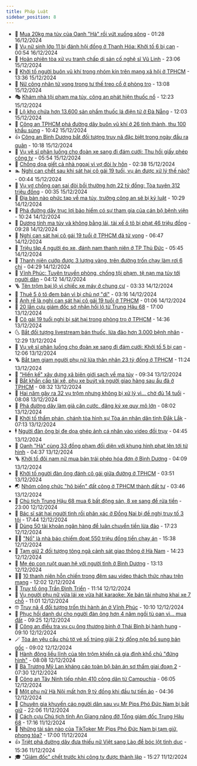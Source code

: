 ```yaml
---
title: Pháp Luật
sidebar_position: 8
---
```


<!-- dantri-phap-luat:START -->
- 🌊 [Mua 20kg ma túy của Oanh &quot;Hà&quot; rồi vứt xuống sông](https://dantri.com.vn/phap-luat/mua-20kg-ma-tuy-cua-oanh-ha-roi-vut-xuong-song-20241215211054660.htm) - 01:28 16/12/2024
- 🐲 [Vụ nữ sinh lớp 11 bị đánh hội đồng ở Thanh Hóa: Khởi tố 6 bị can](https://dantri.com.vn/phap-luat/vu-nu-sinh-lop-11-bi-danh-hoi-dong-o-thanh-hoa-khoi-to-6-bi-can-20241216070048018.htm) - 00:54 16/12/2024
- 🌁 [Hoãn phiên tòa xử vụ tranh chấp di sản cố nghệ sĩ Vũ Linh](https://dantri.com.vn/phap-luat/hoan-phien-toa-xu-vu-tranh-chap-di-san-co-nghe-si-vu-linh-20241212204833483.htm) - 23:06 15/12/2024
- 🎃 [Khởi tố người buôn vũ khí trong nhóm kín trên mạng xã hội ở TPHCM](https://dantri.com.vn/phap-luat/khoi-to-nguoi-buon-vu-khi-trong-nhom-kin-tren-mang-xa-hoi-o-tphcm-20241215192343605.htm) - 13:36 15/12/2024
- 🦅 [Nữ công nhân tử vong trong tư thế treo cổ ở phòng trọ](https://dantri.com.vn/phap-luat/nu-cong-nhan-tu-vong-trong-tu-the-treo-co-o-phong-tro-20241215193315255.htm) - 13:08 15/12/2024
- 🎭 [Khám nhà tội phạm ma túy, công an phát hiện thuốc nổ](https://dantri.com.vn/phap-luat/kham-nha-toi-pham-ma-tuy-cong-an-phat-hien-thuoc-no-20241215191946932.htm) - 12:23 15/12/2024
- 🤗 [Lộ kho chứa hơn 13.600 sản phẩm thuốc lá điện tử ở Đà Nẵng](https://dantri.com.vn/phap-luat/lo-kho-chua-hon-13600-san-pham-thuoc-la-dien-tu-o-da-nang-20241215184315679.htm) - 12:03 15/12/2024
- 🚀 [Công an TPHCM phá đường dây buôn vũ khí ở 26 tỉnh thành, thu 100 khẩu súng](https://dantri.com.vn/phap-luat/cong-an-tphcm-pha-duong-day-buon-vu-khi-o-26-tinh-thanh-thu-100-khau-sung-20241215172301679.htm) - 10:42 15/12/2024
- 👍 [Công an Bình Dương bắt đối tượng truy nã đặc biệt trong ngày đầu ra quân](https://dantri.com.vn/phap-luat/cong-an-binh-duong-bat-doi-tuong-truy-na-dac-biet-trong-ngay-dau-ra-quan-20241215162209554.htm) - 10:18 15/12/2024
- 🧐 [Vụ vệ sĩ phân luồng cho đoàn xe sang đi đám cưới: Thu hồi giấy phép công ty](https://dantri.com.vn/phap-luat/vu-ve-si-phan-luong-cho-doan-xe-sang-di-dam-cuoi-thu-hoi-giay-phep-cong-ty-20241215120429407.htm) - 05:54 15/12/2024
- 🫶 [Chồng dọa giết cả nhà ngoại vì vợ đòi ly hôn](https://dantri.com.vn/phap-luat/chong-doa-giet-ca-nha-ngoai-vi-vo-doi-ly-hon-20241215090807823.htm) - 02:38 15/12/2024
- 🏊 [Nghi can chết sau khi sát hại cô gái 19 tuổi, vụ án được xử lý thế nào?](https://dantri.com.vn/phap-luat/nghi-can-chet-sau-khi-sat-hai-co-gai-19-tuoi-vu-an-duoc-xu-ly-the-nao-20241214235655702.htm) - 00:44 15/12/2024
- 🌋 [Vụ vợ chồng oan sai đòi bồi thường hơn 22 tỷ đồng: Tòa tuyên 312 triệu đồng](https://dantri.com.vn/phap-luat/vu-vo-chong-oan-sai-doi-boi-thuong-hon-22-ty-dong-toa-tuyen-312-trieu-dong-20241214141127267.htm) - 00:35 15/12/2024
- 👹 [Địa bàn nào phức tạp về ma túy, trưởng công an sẽ bị kỷ luật](https://dantri.com.vn/phap-luat/dia-ban-nao-phuc-tap-ve-ma-tuy-truong-cong-an-se-bi-ky-luat-20241214165557681.htm) - 10:29 14/12/2024
- 🫣 [Phá đường dây trục lợi bảo hiểm có sự tham gia của cán bộ bệnh viện](https://dantri.com.vn/phap-luat/pha-duong-day-truc-loi-bao-hiem-co-su-tham-gia-cua-can-bo-benh-vien-20241214170400932.htm) - 10:24 14/12/2024
- 🎃 [Dương tính ma túy và không bằng lái, tài xế ô tô bị phạt 46 triệu đồng](https://dantri.com.vn/phap-luat/duong-tinh-ma-tuy-va-khong-bang-lai-tai-xe-o-to-bi-phat-46-trieu-dong-20241214124049390.htm) - 09:28 14/12/2024
- 🌝 [Nghi can sát hại cô gái 19 tuổi ở TPHCM đã tử vong](https://dantri.com.vn/phap-luat/nghi-can-sat-hai-co-gai-19-tuoi-o-tphcm-da-tu-vong-20241214112919303.htm) - 06:47 14/12/2024
- 🚀 [Triệu tập 4 người ép xe, đánh nam thanh niên ở TP Thủ Đức](https://dantri.com.vn/phap-luat/trieu-tap-4-nguoi-ep-xe-danh-nam-thanh-nien-o-tp-thu-duc-20241214122040262.htm) - 05:45 14/12/2024
- 🥷 [Thanh niên cướp được 3 lượng vàng, trên đường trốn chạy làm rơi 6 chỉ](https://dantri.com.vn/phap-luat/thanh-nien-cuop-duoc-3-luong-vang-tren-duong-tron-chay-lam-roi-6-chi-20241214101848399.htm) - 04:29 14/12/2024
- 👺 [Vĩnh Phúc: Tuyên truyền phòng, chống tội phạm, tệ nạn ma túy tới người dân](https://dantri.com.vn/phap-luat/vinh-phuc-tuyen-truyen-phong-chong-toi-pham-te-nan-ma-tuy-toi-nguoi-dan-20241214104146816.htm) - 04:12 14/12/2024
- 🪜 [Tên trộm bại lộ vì chiếc xe máy ở chung cư](https://dantri.com.vn/phap-luat/ten-trom-bai-lo-vi-chiec-xe-may-o-chung-cu-20241214093000511.htm) - 03:33 14/12/2024
- 🦄 [Thuê 5 ô tô đem bán vì bị chủ nợ &quot;dí&quot;](https://dantri.com.vn/phap-luat/thue-5-o-to-dem-ban-vi-bi-chu-no-di-20241214092956998.htm) - 03:16 14/12/2024
- 🦍 [Anh rể là nghi can sát hại cô gái 19 tuổi ở TPHCM](https://dantri.com.vn/phap-luat/anh-re-la-nghi-can-sat-hai-co-gai-19-tuoi-o-tphcm-20241214071327310.htm) - 01:06 14/12/2024
- 🌁 [20 lần cựu giám đốc sở nhận hối lộ từ Trung Hậu 68](https://dantri.com.vn/phap-luat/20-lan-cuu-giam-doc-so-nhan-hoi-lo-tu-trung-hau-68-20241213204925964.htm) - 17:00 13/12/2024
- 💯 [Cô gái 19 tuổi nghi bị sát hại trong phòng trọ ở TPHCM](https://dantri.com.vn/phap-luat/co-gai-19-tuoi-nghi-bi-sat-hai-trong-phong-tro-o-tphcm-20241213212130447.htm) - 14:36 13/12/2024
- 🌜 [Bắt đối tượng livestream bán thuốc, lừa đảo hơn 3.000 bệnh nhân](https://dantri.com.vn/phap-luat/bat-doi-tuong-livestream-ban-thuoc-lua-dao-hon-3000-benh-nhan-20241213190745461.htm) - 12:29 13/12/2024
- 👹 [Vụ vệ sĩ phân luồng cho đoàn xe sang đi đám cưới: Khởi tố 5 bị can](https://dantri.com.vn/phap-luat/vu-ve-si-phan-luong-cho-doan-xe-sang-di-dam-cuoi-khoi-to-5-bi-can-20241213183936777.htm) - 12:06 13/12/2024
- 🪜 [Bắt tạm giam người phụ nữ lừa thân nhân 23 tỷ đồng ở TPHCM](https://dantri.com.vn/phap-luat/bat-tam-giam-nguoi-phu-nu-lua-than-nhan-23-ty-dong-o-tphcm-20241213180728591.htm) - 11:24 13/12/2024
- 🦩 [&quot;Hiến kế&quot; xây dựng xã biên giới sạch về ma túy](https://dantri.com.vn/phap-luat/hien-ke-xay-dung-xa-bien-gioi-sach-ve-ma-tuy-20241212165309615.htm) - 09:34 13/12/2024
- 💂 [Bắt khẩn cấp tài xế, phụ xe buýt và người giao hàng sau ẩu đả ở TPHCM](https://dantri.com.vn/phap-luat/bat-khan-cap-tai-xe-phu-xe-buyt-va-nguoi-giao-hang-sau-au-da-o-tphcm-20241213133436642.htm) - 08:32 13/12/2024
- 💃 [Hai năm gây ra 32 vụ trộm nhưng không bị xử lý vì... chờ đủ 14 tuổi](https://dantri.com.vn/phap-luat/hai-nam-gay-ra-32-vu-trom-nhung-khong-bi-xu-ly-vi-cho-du-14-tuoi-20241213143650170.htm) - 08:08 13/12/2024
- 🧐 [Phá đường dây làm giả căn cước, đăng ký xe quy mô lớn](https://dantri.com.vn/phap-luat/pha-duong-day-lam-gia-can-cuoc-dang-ky-xe-quy-mo-lon-20241213133323547.htm) - 08:02 13/12/2024
- 🤗 [Khởi tố thẩm phán, chánh tòa hình sự Tòa án nhân dân tỉnh Đắk Lắk](https://dantri.com.vn/phap-luat/khoi-to-tham-phan-chanh-toa-hinh-su-toa-an-nhan-dan-tinh-dak-lak-20241213121024337.htm) - 07:13 13/12/2024
- 🕴 [Người đàn ông bị đe dọa ghép ảnh cá nhân vào video đồi trụy](https://dantri.com.vn/phap-luat/nguoi-dan-ong-bi-de-doa-ghep-anh-ca-nhan-vao-video-doi-truy-20241213113011992.htm) - 04:45 13/12/2024
- 🐎 [Oanh &quot;Hà&quot; cùng 33 đồng phạm đối diện với khung hình phạt lên tới tử hình](https://dantri.com.vn/phap-luat/oanh-ha-cung-33-dong-pham-doi-dien-voi-khung-hinh-phat-len-toi-tu-hinh-20241213112628533.htm) - 04:37 13/12/2024
- 🪜 [Khởi tố đôi nam nữ mua bán trái phép hóa đơn ở Bình Dương](https://dantri.com.vn/phap-luat/khoi-to-doi-nam-nu-mua-ban-trai-phep-hoa-don-o-binh-duong-20241213103252230.htm) - 04:09 13/12/2024
- 🤭 [Khởi tố người đàn ông đánh cô gái giữa đường ở TPHCM](https://dantri.com.vn/phap-luat/khoi-to-nguoi-dan-ong-danh-co-gai-giua-duong-o-tphcm-20241212143347492.htm) - 03:51 13/12/2024
- 🌏 [Nhóm công chức &quot;hô biến&quot; đất công ở TPHCM thành đất tư](https://dantri.com.vn/phap-luat/nhom-cong-chuc-ho-bien-dat-cong-o-tphcm-thanh-dat-tu-20241213103252766.htm) - 03:46 13/12/2024
- 🎃 [Chủ tịch Trung Hậu 68 mua 6 bất động sản, 8 xe sang để rửa tiền](https://dantri.com.vn/phap-luat/chu-tich-trung-hau-68-mua-6-bat-dong-san-8-xe-sang-de-rua-tien-20241212202145699.htm) - 23:00 12/12/2024
- 🗽 [Bác sĩ sát hại người tình rồi phân xác ở Đồng Nai bị đề nghị truy tố 3 tội](https://dantri.com.vn/phap-luat/bac-si-sat-hai-nguoi-tinh-roi-phan-xac-o-dong-nai-bi-de-nghi-truy-to-3-toi-20241212232223141.htm) - 17:44 12/12/2024
- 🌁 [Dùng 50 tài khoản ngân hàng để luân chuyển tiền lừa đảo](https://dantri.com.vn/phap-luat/dung-50-tai-khoan-ngan-hang-de-luan-chuyen-tien-lua-dao-20241212175405771.htm) - 17:23 12/12/2024
- 🧑‍💻 [&quot;Nổ&quot; là nhà báo chiếm đoạt 550 triệu đồng tiền chạy án](https://dantri.com.vn/phap-luat/no-la-nha-bao-chiem-doat-550-trieu-dong-tien-chay-an-20241212190721778.htm) - 15:38 12/12/2024
- 🌮 [Tạm giữ 2 đối tượng tông ngã cảnh sát giao thông ở Hà Nam](https://dantri.com.vn/phap-luat/tam-giu-2-doi-tuong-tong-nga-canh-sat-giao-thong-o-ha-nam-20241212204822588.htm) - 14:23 12/12/2024
- 🤗 [Mẹ ép con ruột quan hệ với người tình ở Bình Dương](https://dantri.com.vn/phap-luat/me-ep-con-ruot-quan-he-voi-nguoi-tinh-o-binh-duong-20241212174128073.htm) - 13:13 12/12/2024
- 👨‍🏫 [10 thanh niên hỗn chiến trong đêm sau video thách thức nhau trên mạng](https://dantri.com.vn/phap-luat/10-thanh-nien-hon-chien-trong-dem-sau-video-thach-thuc-nhau-tren-mang-20241212173108309.htm) - 12:02 12/12/2024
- 🎉 [Truy tố ông Trần Đình Triển](https://dantri.com.vn/phap-luat/truy-to-ong-tran-dinh-trien-20241212180438513.htm) - 11:14 12/12/2024
- 🤗 [Vụ người phụ nữ vừa lái xe vừa hát karaoke: Xe bán tải nhưng khai xe 7 chỗ](https://dantri.com.vn/phap-luat/vu-nguoi-phu-nu-vua-lai-xe-vua-hat-karaoke-xe-ban-tai-nhung-khai-xe-7-cho-20241212162653206.htm) - 11:01 12/12/2024
- 🤓 [Truy nã 4 đối tượng trốn thi hành án ở Vĩnh Phúc](https://dantri.com.vn/phap-luat/truy-na-4-doi-tuong-tron-thi-hanh-an-o-vinh-phuc-20241212170229348.htm) - 10:10 12/12/2024
- 👹 [Phục hồi danh dự cho người đàn ông hơn 4 năm ngồi tù oan vì… mua đất](https://dantri.com.vn/phap-luat/phuc-hoi-danh-du-cho-nguoi-dan-ong-hon-4-nam-ngoi-tu-oan-vi-mua-dat-20241212145542543.htm) - 09:25 12/12/2024
- 🐘 [Công an điều tra vụ cụ ông thương binh ở Thái Bình bị hành hung](https://dantri.com.vn/phap-luat/cong-an-dieu-tra-vu-cu-ong-thuong-binh-o-thai-binh-bi-hanh-hung-20241212154804141.htm) - 09:10 12/12/2024
- 🪄 [Tòa án yêu cầu chủ tờ vé số trúng giải 2 tỷ đồng nộp bổ sung bản gốc](https://dantri.com.vn/phap-luat/toa-an-yeu-cau-chu-to-ve-so-trung-giai-2-ty-dong-nop-bo-sung-ban-goc-20241212151223412.htm) - 09:02 12/12/2024
- 💄 [Hành động liều lĩnh của tên trộm khiến cả gia đình khổ chủ &quot;đứng hình&quot;](https://dantri.com.vn/phap-luat/hanh-dong-lieu-linh-cua-ten-trom-khien-ca-gia-dinh-kho-chu-dung-hinh-20241212143259390.htm) - 08:08 12/12/2024
- 🐎 [Bà Trương Mỹ Lan kháng cáo toàn bộ bản án sơ thẩm giai đoạn 2](https://dantri.com.vn/phap-luat/ba-truong-my-lan-khang-cao-toan-bo-ban-an-so-tham-giai-doan-2-20241212142417701.htm) - 07:30 12/12/2024
- 💯 [Công an Tây Ninh tiếp nhận 410 công dân từ Campuchia](https://dantri.com.vn/phap-luat/cong-an-tay-ninh-tiep-nhan-410-cong-dan-tu-campuchia-20241212122005730.htm) - 06:05 12/12/2024
- 💯 [Một phụ nữ Hà Nội mất hơn 9 tỷ đồng khi đầu tư tiền ảo](https://dantri.com.vn/phap-luat/mot-phu-nu-ha-noi-mat-hon-9-ty-dong-khi-dau-tu-tien-ao-20241212104453981.htm) - 04:36 12/12/2024
- 🌈 [Chuyên gia khuyến cáo người dân sau vụ Mr Pips Phó Đức Nam bị bắt giữ](https://dantri.com.vn/phap-luat/chuyen-gia-khuyen-cao-nguoi-dan-sau-vu-mr-pips-pho-duc-nam-bi-bat-giu-20241211185852025.htm) - 22:06 11/12/2024
- 🧠 [Cách cựu Chủ tịch tỉnh An Giang nâng đỡ Tổng giám đốc Trung Hậu 68](https://dantri.com.vn/phap-luat/cach-cuu-chu-tich-tinh-an-giang-nang-do-tong-giam-doc-trung-hau-68-20241211225509221.htm) - 17:16 11/12/2024
- 🌈 [Những tài sản nào của TikToker Mr Pips Phó Đức Nam bị tạm giữ, phong tỏa?](https://dantri.com.vn/phap-luat/nhung-tai-san-nao-cua-tiktoker-mr-pips-pho-duc-nam-bi-tam-giu-phong-toa-20241211182951030.htm) - 17:00 11/12/2024
- 👍 [Triệt phá đường dây đưa thiếu nữ Việt sang Lào để bóc lột tình dục](https://dantri.com.vn/phap-luat/triet-pha-duong-day-dua-thieu-nu-viet-sang-lao-de-boc-lot-tinh-duc-20241211221812232.htm) - 15:36 11/12/2024
- 🎓 [&quot;Giám đốc&quot; chết trước khi công ty được thành lập](https://dantri.com.vn/phap-luat/giam-doc-chet-truoc-khi-cong-ty-duoc-thanh-lap-20241211221951322.htm) - 15:27 11/12/2024<!-- dantri-phap-luat:END -->
